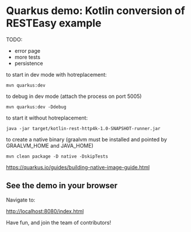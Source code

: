 # Quarkus demo: Kotlin conversion of RESTEasy example


TODO:
 * error page
 * more tests
 * persistence
    

to start in dev mode with hotreplacement:

`mvn quarkus:dev`


to debug in dev mode (attach the process on port 5005)

`mvn quarkus:dev -Ddebug`


to start it without hotreplacement:

`java -jar target/kotlin-rest-http4k-1.0-SNAPSHOT-runner.jar`


to create a native binary (graalvm must be installed and pointed by GRAALVM_HOME and JAVA_HOME)

`mvn clean package -D native -DskipTests`

https://quarkus.io/guides/building-native-image-guide.html




## See the demo in your browser

Navigate to:

<http://localhost:8080/index.html>

Have fun, and join the team of contributors!
